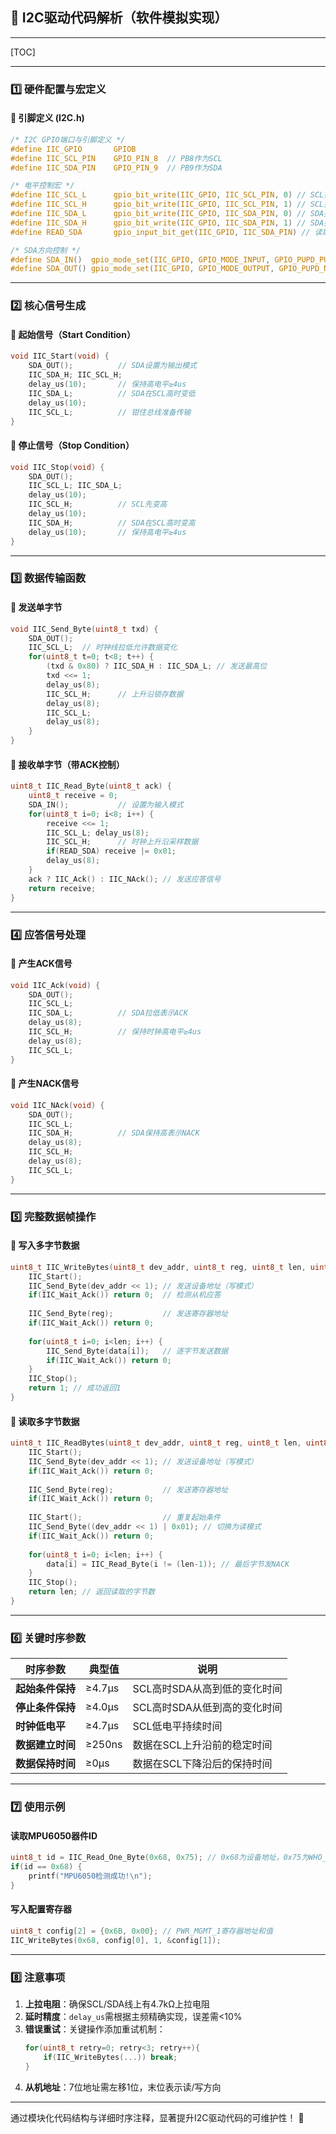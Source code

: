 ## 📌 I2C驱动代码解析（软件模拟实现）

------

[TOC]

------



### **1️⃣ 硬件配置与宏定义**

#### 📌 引脚定义 (I2C.h)
```c
/* I2C GPIO端口与引脚定义 */
#define IIC_GPIO       GPIOB
#define IIC_SCL_PIN    GPIO_PIN_8  // PB8作为SCL
#define IIC_SDA_PIN    GPIO_PIN_9  // PB9作为SDA

/* 电平控制宏 */
#define IIC_SCL_L      gpio_bit_write(IIC_GPIO, IIC_SCL_PIN, 0) // SCL拉低
#define IIC_SCL_H      gpio_bit_write(IIC_GPIO, IIC_SCL_PIN, 1) // SCL拉高
#define IIC_SDA_L      gpio_bit_write(IIC_GPIO, IIC_SDA_PIN, 0) // SDA拉低
#define IIC_SDA_H      gpio_bit_write(IIC_GPIO, IIC_SDA_PIN, 1) // SDA拉高
#define READ_SDA       gpio_input_bit_get(IIC_GPIO, IIC_SDA_PIN) // 读取SDA状态

/* SDA方向控制 */
#define SDA_IN()  gpio_mode_set(IIC_GPIO, GPIO_MODE_INPUT, GPIO_PUPD_PULLUP, IIC_SDA_PIN)  // 输入模式
#define SDA_OUT() gpio_mode_set(IIC_GPIO, GPIO_MODE_OUTPUT, GPIO_PUPD_NONE, IIC_SDA_PIN);  // 输出模式
```

---

### **2️⃣ 核心信号生成**

#### 📌 起始信号（Start Condition）
```c
void IIC_Start(void) {
    SDA_OUT();          // SDA设置为输出模式
    IIC_SDA_H; IIC_SCL_H;
    delay_us(10);       // 保持高电平≥4us
    IIC_SDA_L;          // SDA在SCL高时变低
    delay_us(10);
    IIC_SCL_L;          // 钳住总线准备传输
}
```

#### 📌 停止信号（Stop Condition）
```c
void IIC_Stop(void) {
    SDA_OUT();
    IIC_SCL_L; IIC_SDA_L;
    delay_us(10);
    IIC_SCL_H;          // SCL先变高
    delay_us(10);
    IIC_SDA_H;          // SDA在SCL高时变高
    delay_us(10);       // 保持高电平≥4us
}
```

---

### **3️⃣ 数据传输函数**

#### 📌 发送单字节
```c
void IIC_Send_Byte(uint8_t txd) {
    SDA_OUT();
    IIC_SCL_L;  // 时钟线拉低允许数据变化
    for(uint8_t t=0; t<8; t++) {
        (txd & 0x80) ? IIC_SDA_H : IIC_SDA_L; // 发送最高位
        txd <<= 1;
        delay_us(8);
        IIC_SCL_H;      // 上升沿锁存数据
        delay_us(8);
        IIC_SCL_L;
        delay_us(8);
    }
}
```

#### 📌 接收单字节（带ACK控制）
```c
uint8_t IIC_Read_Byte(uint8_t ack) {
    uint8_t receive = 0;
    SDA_IN();           // 设置为输入模式
    for(uint8_t i=0; i<8; i++) {
        receive <<= 1;
        IIC_SCL_L; delay_us(8);
        IIC_SCL_H;      // 时钟上升沿采样数据
        if(READ_SDA) receive |= 0x01;
        delay_us(8);
    }
    ack ? IIC_Ack() : IIC_NAck(); // 发送应答信号
    return receive;
}
```

---

### **4️⃣ 应答信号处理**

#### 📌 产生ACK信号
```c
void IIC_Ack(void) {
    SDA_OUT();
    IIC_SCL_L;
    IIC_SDA_L;          // SDA拉低表示ACK
    delay_us(8);
    IIC_SCL_H;          // 保持时钟高电平≥4us
    delay_us(8);
    IIC_SCL_L;
}
```

#### 📌 产生NACK信号
```c
void IIC_NAck(void) {
    SDA_OUT();
    IIC_SCL_L;
    IIC_SDA_H;          // SDA保持高表示NACK
    delay_us(8);
    IIC_SCL_H; 
    delay_us(8);
    IIC_SCL_L;
}
```

---

### **5️⃣ 完整数据帧操作**

#### 📌 写入多字节数据
```c
uint8_t IIC_WriteBytes(uint8_t dev_addr, uint8_t reg, uint8_t len, uint8_t *data) {
    IIC_Start();
    IIC_Send_Byte(dev_addr << 1); // 发送设备地址（写模式）
    if(IIC_Wait_Ack()) return 0;  // 检测从机应答
    
    IIC_Send_Byte(reg);           // 发送寄存器地址
    if(IIC_Wait_Ack()) return 0;
    
    for(uint8_t i=0; i<len; i++) {
        IIC_Send_Byte(data[i]);   // 逐字节发送数据
        if(IIC_Wait_Ack()) return 0;
    }
    IIC_Stop();
    return 1; // 成功返回1
}
```

#### 📌 读取多字节数据
```c
uint8_t IIC_ReadBytes(uint8_t dev_addr, uint8_t reg, uint8_t len, uint8_t *data) {
    IIC_Start();
    IIC_Send_Byte(dev_addr << 1); // 发送设备地址（写模式）
    if(IIC_Wait_Ack()) return 0;
    
    IIC_Send_Byte(reg);           // 发送寄存器地址
    if(IIC_Wait_Ack()) return 0;
    
    IIC_Start();                  // 重复起始条件
    IIC_Send_Byte((dev_addr << 1) | 0x01); // 切换为读模式
    if(IIC_Wait_Ack()) return 0;
    
    for(uint8_t i=0; i<len; i++) {
        data[i] = IIC_Read_Byte(i != (len-1)); // 最后字节发NACK
    }
    IIC_Stop();
    return len; // 返回读取的字节数
}
```

---

### **6️⃣ 关键时序参数**

| 时序参数         | 典型值 | 说明                         |
| ---------------- | ------ | ---------------------------- |
| **起始条件保持** | ≥4.7μs | SCL高时SDA从高到低的变化时间 |
| **停止条件保持** | ≥4.0μs | SCL高时SDA从低到高的变化时间 |
| **时钟低电平**   | ≥4.7μs | SCL低电平持续时间            |
| **数据建立时间** | ≥250ns | 数据在SCL上升沿前的稳定时间  |
| **数据保持时间** | ≥0μs   | 数据在SCL下降沿后的保持时间  |

---

### **7️⃣ 使用示例**

#### 读取MPU6050器件ID
```c
uint8_t id = IIC_Read_One_Byte(0x68, 0x75); // 0x68为设备地址，0x75为WHO_AM_I寄存器
if(id == 0x68) {
    printf("MPU6050检测成功!\n");
}
```

#### 写入配置寄存器
```c
uint8_t config[2] = {0x6B, 0x00}; // PWR_MGMT_1寄存器地址和值
IIC_WriteBytes(0x68, config[0], 1, &config[1]);
```

---

### **8️⃣ 注意事项**

1. **上拉电阻**：确保SCL/SDA线上有4.7kΩ上拉电阻
2. **延时精度**：`delay_us`需根据主频精确实现，误差需<10%
3. **错误重试**：关键操作添加重试机制：
   ```c
   for(uint8_t retry=0; retry<3; retry++){
       if(IIC_WriteBytes(...)) break;
   }
   ```
4. **从机地址**：7位地址需左移1位，末位表示读/写方向

---

通过模块化代码结构与详细时序注释，显著提升I2C驱动代码的可维护性！ 🔌
